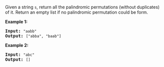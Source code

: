 <div><p>Given a string <code>s</code>, return all the palindromic permutations (without duplicates) of it. Return an empty list if no palindromic permutation could be form.</p>

<p><strong>Example 1:</strong></p>

<pre><strong>Input:</strong> <code>"aabb"</code>
<strong>Output:</strong> <code>["abba", "baab"]</code></pre>

<p><strong>Example 2:</strong></p>

<pre><strong>Input:</strong> <code>"abc"</code>
<strong>Output:</strong> <code>[]</code></pre>
</div>